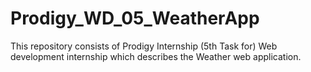 # Prodigy_WD_05_WeatherApp
This repository consists of Prodigy Internship (5th Task for) Web development internship which describes the Weather web application.
